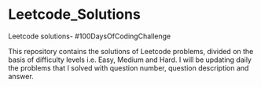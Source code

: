# Leetcode_Solutions
 Leetcode solutions- #100DaysOfCodingChallenge  



This repository contains the solutions of Leetcode problems, divided on the basis of difficulty levels i.e. Easy, Medium and Hard.
I will be updating daily the problems that I solved with question number, question description and answer.